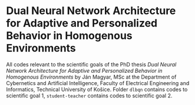 # Dual Neural Network Architecture for Adaptive and Personalized Behavior in Homogenous Environments

All codes relevant to the scientific goals of the PhD thesis *Dual Neural Network Architecture for Adaptive and Personalized Behavior in Homogenous Environments* by Ján Magyar, MSc at the Department of Cybernetics and Artificial Intelligence, Faculty of Electrical Engineering and Informatics, Technical University of Košice. Folder `dlbqn` contains codes to scientific goal 1, `student-teacher` contains codes to scientific goal 2.
